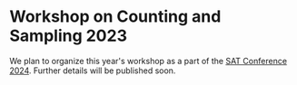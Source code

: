 ---
---

# Workshop on Counting and Sampling 2023

We plan to organize this year's workshop as a part of the [SAT Conference 2024](http://satisfiability.org/SAT24/). Further details will be published soon.